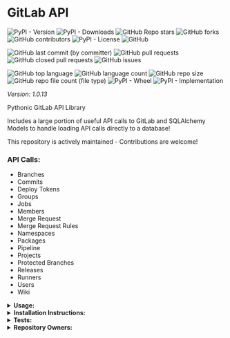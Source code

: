 # GitLab API

![PyPI - Version](https://img.shields.io/pypi/v/gitlab-api)
![PyPI - Downloads](https://img.shields.io/pypi/dd/gitlab-api)
![GitHub Repo stars](https://img.shields.io/github/stars/Knuckles-Team/gitlab-api)
![GitHub forks](https://img.shields.io/github/forks/Knuckles-Team/gitlab-api)
![GitHub contributors](https://img.shields.io/github/contributors/Knuckles-Team/gitlab-api)
![PyPI - License](https://img.shields.io/pypi/l/gitlab-api)
![GitHub](https://img.shields.io/github/license/Knuckles-Team/gitlab-api)

![GitHub last commit (by committer)](https://img.shields.io/github/last-commit/Knuckles-Team/gitlab-api)
![GitHub pull requests](https://img.shields.io/github/issues-pr/Knuckles-Team/gitlab-api)
![GitHub closed pull requests](https://img.shields.io/github/issues-pr-closed/Knuckles-Team/gitlab-api)
![GitHub issues](https://img.shields.io/github/issues/Knuckles-Team/gitlab-api)

![GitHub top language](https://img.shields.io/github/languages/top/Knuckles-Team/gitlab-api)
![GitHub language count](https://img.shields.io/github/languages/count/Knuckles-Team/gitlab-api)
![GitHub repo size](https://img.shields.io/github/repo-size/Knuckles-Team/gitlab-api)
![GitHub repo file count (file type)](https://img.shields.io/github/directory-file-count/Knuckles-Team/gitlab-api)
![PyPI - Wheel](https://img.shields.io/pypi/wheel/gitlab-api)
![PyPI - Implementation](https://img.shields.io/pypi/implementation/gitlab-api)

*Version: 1.0.13*

Pythonic GitLab API Library

Includes a large portion of useful API calls to GitLab and SQLAlchemy Models to handle loading API calls directly to a database!

This repository is actively maintained - Contributions are welcome!

### API Calls:
- Branches
- Commits
- Deploy Tokens
- Groups
- Jobs
- Members
- Merge Request
- Merge Request Rules
- Namespaces
- Packages
- Pipeline
- Projects
- Protected Branches
- Releases
- Runners
- Users
- Wiki

<details>
  <summary><b>Usage:</b></summary>

Using the API directly

```python
#!/usr/bin/python

import gitlab_api
from gitlab_api.utils import pydantic_to_sqlalchemy, upsert
from gitlab_api.gitlab_db_models import BaseDBModel as Base
import urllib3
import os
from urllib.parse import quote_plus

from sqlalchemy import create_engine
from sqlalchemy.orm import sessionmaker

urllib3.disable_warnings(urllib3.exceptions.InsecureRequestWarning)

gitlab_token = os.environ["GITLAB_TOKEN"]
postgres_username = os.environ["POSTGRES_USERNAME"]
postgres_password = os.environ["POSTGRES_PASSWORD"]
postgres_db_host = os.environ["POSTGRES_DB_HOST"]
postgres_port = os.environ["POSTGRES_PORT"]
postgres_db_name = os.environ["POSTGRES_DB_NAME"]


if __name__ == "__main__":
    print("Creating GitLab Client...")
    client = gitlab_api.Api(
        url="http://gitlab.arpa/api/v4/",
        token=gitlab_token,
        verify=False,
    )
    print("GitLab Client Created\n\n")

    print("Creating Engine")
    engine = create_engine(
        f"postgresql://{postgres_username}:{quote_plus(postgres_password)}@"
        f"{postgres_db_host}:{postgres_port}/{postgres_db_name}"
    )
    print("Engine Created\n\n")

    print("Creating Tables...")
    Base.metadata.create_all(engine)
    print("Tables Created\n\n")

    print("Creating Session...")
    Session = sessionmaker(bind=engine)
    session = Session()
    print("Session Created\n\n")

    print("Fetching GitLab Data...")
    # User Data table is a dependency table
    user_response = client.get_users()
    user_db_model = pydantic_to_sqlalchemy(schema=user_response.data)
    print(
        f"Users ({len(user_response.data.users)}) Fetched - "
        f"Status: {user_response.status_code}\n"
    )

    # Namespaces table is a dependency table
    namespace_response = client.get_namespaces()
    namespace_db_model = pydantic_to_sqlalchemy(schema=namespace_response.data)
    print(
        f"Namespaces ({len(namespace_response.data.namespaces)}) Fetched - "
        f"Status: {namespace_response.status_code}\n"
    )

    # Project table requires Users and Namespaces
    project_response = client.get_nested_projects_by_group(group_id=2, per_page=100)
    project_db_model = pydantic_to_sqlalchemy(schema=project_response.data)
    print(
        f"Projects ({len(project_response.data.projects)}) Fetched - "
        f"Status: {project_response.status_code}\n"
    )

    # Merge Requests table requires Users, Namespaces, and Projects
    merge_request_response = client.get_group_merge_requests(
        argument="state=all", group_id=2
    )
    merge_request_db_model = pydantic_to_sqlalchemy(schema=merge_request_response.data)
    print(
        f"Merge Requests ({len(merge_request_response.data.merge_requests)}) Fetched - "
        f"Status: {merge_request_response.status_code}\n"
    )

    pipeline_job_response = None
    for project in project_response.data.projects:
        job_response = client.get_project_jobs(project_id=project.id)
        if not pipeline_job_response and hasattr(job_response, "data") and hasattr(job_response.data, "jobs") and len(job_response.data.jobs)>0:
            pipeline_job_response = job_response
        elif pipeline_job_response and hasattr(job_response, "data") and hasattr(job_response.data, "jobs") and len(job_response.data.jobs)>0:
            pipeline_job_response.data.jobs.extend(job_response.data.jobs)
            print(
                f"Pipeline Jobs ({len(getattr(pipeline_job_response.data, "jobs", []))}) Fetched for Project ({project.id}) - "
                f"Status: {pipeline_job_response.status_code}\n"
            )

    pipeline_db_model = pydantic_to_sqlalchemy(schema=pipeline_job_response.data)

    print("Inserting Users Into Database...")
    upsert(session=session, model=user_db_model)
    print("Users Synchronization Complete!\n")

    print("Inserting Namespaces Into Database...")
    upsert(session=session, model=namespace_db_model)
    print("Namespaces Synchronization Complete!\n")

    print("Inserting Projects Into Database...\n")
    upsert(session=session, model=project_db_model)
    print("Projects Synchronization Complete!\n")

    print("Inserting Merge Requests Into Database...")
    upsert(session=session, model=merge_request_db_model)
    print("Merge Request Synchronization Complete!\n")

    print(f"Inserting ({len(pipeline_job_response.data.jobs)}) Pipeline Jobs Into Database...")
    upsert(session=session, model=pipeline_db_model)
    print("Pipeline Jobs Synchronization Complete!\n\n\n")

    session.close()
    print("Session Closed")


```

</details>

<details>
  <summary><b>Installation Instructions:</b></summary>

Install Python Package

```bash
python -m pip install gitlab-api
```

</details>

<details>
  <summary><b>Tests:</b></summary>

pre-commit check
```bash
pre-commit run --all-files
```

pytest
```bash
python -m pip install -r test-requirements.txt
pytest ./test/test_gitlab_models.py
```
</details>


<details>
  <summary><b>Repository Owners:</b></summary>


<img width="100%" height="180em" src="https://github-readme-stats.vercel.app/api?username=Knucklessg1&show_icons=true&hide_border=true&&count_private=true&include_all_commits=true" />

![GitHub followers](https://img.shields.io/github/followers/Knucklessg1)
![GitHub User's stars](https://img.shields.io/github/stars/Knucklessg1)
</details>
